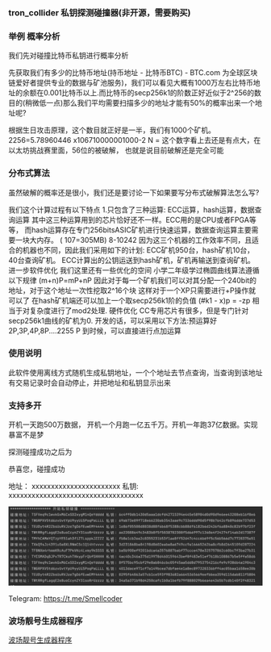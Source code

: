 ### tron_collider 私钥探测碰撞器(非开源，需要购买)

### 举例 概率分析
我们先对碰撞比特币私钥进行概率分析

先获取我们有多少的比特币地址(持币地址 - 比特币BTC) - BTC.com 为全球区块链爱好者提供专业的数据与矿池服务)，我们可以看见大概有1000万左右比特币地址的余额在0.001比特币以上.而比特币的secp256k1的阶数正好近似于2^256的数目的(稍微低一点)那么我们平均需要扫描多少的地址才能有50%的概率出来一个地址呢?

根据生日攻击原理，这个数目就正好是一半，我们有1000个矿机。 2256=5.78960446 x106710000001000-2 N = 这个数字看上去还是有点大，在以太坊挑战赛里面，56位的被破解， 也就是说目前破解还是完全可能


### 分布式算法

虽然破解的概率还是很小，我们还是要讨论一下如果要写分布式破解算法怎么写?

我们这个计算过程有以下特点 1.只包含了三种运算: ECC运算，hash运算，数据查询运算 其中这三种运算用到的芯片恰好还不一样。ECC用的是CPU或者FPGA等等， 而hash运算存在专门256bitsASIC矿机进行快速运算，数据查询运算主要需要一块大内存。 ( 107=305MB) 8-10242 因为这三个机器的工作效率不同，且适合的机器也不同，因此我们采用如下的计划: ECC矿机950台，hash矿机10台，40台查询矿机。 ECC计算出的公钥运送到hash矿机，矿机再输送到查询矿机。 进一步软件优化 我们这里还有一些优化的空间 小学二年级学过椭圆曲线算法遵循以下规律 (m+n)P=mP+nP 因此对于每一个矿机我们可以对其分配一个240bit的地址，对于这个地址一次性挖取2^16个块 这样对于一个XP只需要进行+P操作就可以了 在hash矿机端还可以加上一个取secp256k1阶的负值 (#k1 - x)p = -zp 相当于对复杂度进行了mod2处理. 硬件优化 CC专用芯片有很多，但是专门针对secp256k1曲线的矿机为0. 开发的话，可以采用以下方法:预运算好 2P,3P,4P,8P....2255 P 到时候，可以直接进行点加运算

### 使用说明
此软件使用离线方式随机生成私钥地址，一个个地址去节点查询，当查询到该地址有交易记录时会自动停止，并把地址和私钥显示出来

### 支持多开
开机一天跑500万数据， 开机一个月跑一亿五千万。开机一年跑37亿数据。实现暴富不是梦

探测碰撞成功之后为

恭喜您，碰撞成功

地址： xxxxxxxxxxxxxxxxxxxxxxx  私钥: xxxxxxxxxxxxxxxxxxxxxxxxxxxxxxxxxxx

![](./collider.png)

Telegram: https://t.me/Smellcoder


### 波场靓号生成器程序
<a href="https://github.com/au389a/batch_generate_tron_address" target="_blank">波场靓号生成器程序</a>

